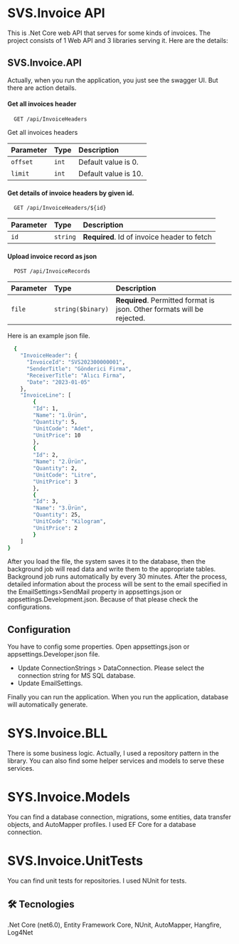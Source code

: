 
# SVS.Invoice API

This is .Net Core web API that serves for some kinds of invoices. The project consists of 1 Web API and 3 libraries serving it. Here are the details:  

## SVS.Invoice.API

Actually, when you run the application, you just see the swagger UI. But there are action details.

#### Get all invoices header

```http
  GET /api/InvoiceHeaders
```
Get all invoices headers

| Parameter | Type     | Description                |
| :-------- | :------- | :------------------------- |
| `offset` | `int` | Default value is 0. |
| `limit` | `int` |  Default value is 10. |

#### Get details of invoice headers by given id.

```http
  GET /api/InvoiceHeaders/${id}
```

| Parameter | Type     | Description                       |
| :-------- | :------- | :-------------------------------- |
| `id`      | `string` | **Required**. Id of invoice header to fetch |

#### Upload invoice record as json

```http
  POST /api/InvoiceRecords
```

| Parameter | Type     | Description                       |
| :-------- | :------- | :-------------------------------- |
| `file`      | `string($binary)` | **Required**. Permitted format is json. Other formats will be rejected. |

Here is an example json file.

```bash
  {
    "InvoiceHeader": {
      "InvoiceId": "SVS202300000001",
      "SenderTitle": "Gönderici Firma",
      "ReceiverTitle": "Alıcı Firma",
      "Date": "2023-01-05"
    },
    "InvoiceLine": [
        {
        "Id": 1,
        "Name": "1.Ürün",
        "Quantity": 5,
        "UnitCode": "Adet",
        "UnitPrice": 10
        },
        {
        "Id": 2,
        "Name": "2.Ürün",
        "Quantity": 2,
        "UnitCode": "Litre",
        "UnitPrice": 3
        },
        {
        "Id": 3,
        "Name": "3.Ürün",
        "Quantity": 25,
        "UnitCode": "Kilogram",
        "UnitPrice": 2
        }
    ]
}
```


After you load the file, the system saves it to the database, then the background job will read data and write them to the appropriate tables. Background job runs automatically by every 30 minutes. After the process, detailed information about the process will be sent to the email specified in the EmailSettings>SendMail property in appsettings.json or appsettings.Development.json. Because of that please check the configurations.



## Configuration

You have to config some properties. Open appsettings.json or appsettings.Developer.json file.
- Update ConnectionStrings > DataConnection. Please select the connection string for MS SQL database.
- Update EmailSettings.

Finally you can run the application. When you run the application, database will automatically generate.
 
# SYS.Invoice.BLL

There is some business logic. Actually, I used a repository pattern in the library. You can also find some helper services and models to serve these services.
# SYS.Invoice.Models

You can find a database connection, migrations, some entities, data transfer objects, and AutoMapper profiles.
I used EF Core for a database connection. 
# SVS.Invoice.UnitTests
You can find unit tests for repositories. I used NUnit for tests.
## 🛠 Tecnologies
.Net Core (net6.0), Entity Framework Core, NUnit, AutoMapper, Hangfire, Log4Net

